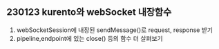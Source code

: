 ## 230123 kurento와 webSocket 내장함수

1. webSocketSession에 내장된 sendMessage()로 request, response 받기
2. pipeline,endpoint에 있는 close() 등의 함수 더 살펴보기
